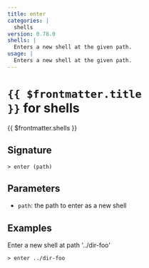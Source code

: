```yaml
---
title: enter
categories: |
  shells
version: 0.78.0
shells: |
  Enters a new shell at the given path.
usage: |
  Enters a new shell at the given path.
---
```


# <code>{{ $frontmatter.title }}</code> for shells

<div class='command-title'>{{ $frontmatter.shells }}</div>

## Signature

```> enter (path)```

## Parameters

 -  `path`: the path to enter as a new shell

## Examples

Enter a new shell at path '../dir-foo'
```shell
> enter ../dir-foo

```
